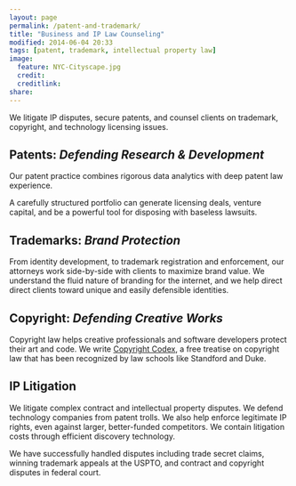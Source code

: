 ```yaml
---
layout: page
permalink: /patent-and-trademark/
title: "Business and IP Law Counseling"
modified: 2014-06-04 20:33
tags: [patent, trademark, intellectual property law]
image:
  feature: NYC-Cityscape.jpg 
  credit: 
  creditlink: 
share: 
---
```




We litigate IP disputes, secure patents, and counsel clients on trademark, copyright, and technology licensing issues.

## Patents:  <em>Defending Research & Development</em>

Our patent practice combines rigorous data analytics with deep patent law experience.

A carefully structured portfolio can generate licensing deals, venture capital, and be a powerful tool for disposing with baseless lawsuits.

## Trademarks:  <em>Brand Protection</em>

From identity development, to trademark registration and enforcement, our attorneys work side-by-side with clients to maximize brand value. We understand the fluid nature of branding for the internet, and we help direct  direct clients toward unique and easily defensible identities.

## Copyright:  <em>Defending Creative Works</em>

Copyright law helps creative professionals and software developers protect their art and code. We write <a href="http://www.copyrightcodex.com/">Copyright Codex</a>, a free treatise on copyright law that has been recognized by law schools like Standford and Duke. 
        
## IP Litigation

We litigate complex contract and intellectual property disputes. We defend technology companies from patent trolls. We also help enforce legitimate IP rights, even against larger, better-funded competitors. We contain litigation costs through efficient discovery technology. 

We have successfully handled disputes including trade secret claims, winning trademark appeals at the USPTO, and contract and copyright disputes in federal court.